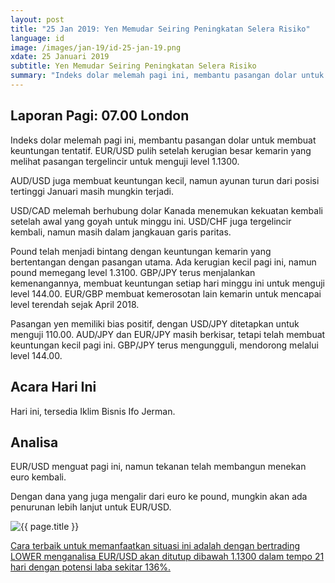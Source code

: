 ```yaml
---
layout: post
title: "25 Jan 2019: Yen Memudar Seiring Peningkatan Selera Risiko"
language: id
image: /images/jan-19/id-25-jan-19.png
xdate: 25 Januari 2019
subtitle: Yen Memudar Seiring Peningkatan Selera Risiko
summary: "Indeks dolar melemah pagi ini, membantu pasangan dolar untuk membuat keuntungan tentatif. EUR/USD pulih setelah kerugian besar kemarin yang melihat pasangan tergelincir untuk menguji level 1.1300"
---
```

## Laporan Pagi: 07.00 London

Indeks dolar melemah pagi ini, membantu pasangan dolar untuk membuat keuntungan tentatif. EUR/USD pulih setelah kerugian besar kemarin yang melihat pasangan tergelincir untuk menguji level 1.1300.

AUD/USD juga membuat keuntungan kecil, namun ayunan turun dari posisi tertinggi Januari masih mungkin terjadi.

USD/CAD melemah berhubung dolar Kanada menemukan kekuatan kembali setelah awal yang goyah untuk minggu ini. USD/CHF juga tergelincir kembali, namun masih dalam jangkauan garis paritas.

Pound telah menjadi bintang dengan keuntungan kemarin yang bertentangan dengan pasangan utama. Ada kerugian kecil pagi ini, namun pound memegang level 1.3100. GBP/JPY terus menjalankan kemenangannya, membuat keuntungan setiap hari minggu ini untuk menguji level 144.00. EUR/GBP membuat kemerosotan lain kemarin untuk mencapai level terendah sejak April 2018.

Pasangan yen memiliki bias positif, dengan USD/JPY ditetapkan untuk menguji 110.00. AUD/JPY dan EUR/JPY masih berkisar, tetapi telah membuat keuntungan kecil pagi ini. GBP/JPY terus mengungguli, mendorong melalui level 144.00.

## Acara Hari Ini

Hari ini, tersedia Iklim Bisnis Ifo Jerman.

## Analisa

EUR/USD menguat pagi ini, namun tekanan telah membangun menekan euro kembali.

Dengan dana yang juga mengalir dari euro ke pound, mungkin akan ada penurunan lebih lanjut untuk EUR/USD.

<img src="{{ site.url }}/images/jan-19/id-25-jan-19.png" alt="{{ page.title }}" title="{{ page.title }}">

<a href="%LINK%%?currency=USD&market=forex&underlying=frxEURUSD&formname=higherlower&duration_amount=21&duration_units=d&amount=10&amount_type=stake&expiry_type=duration&barrier=1.1300" target="_blank" rel="noopener noreferrer nofollow">Cara terbaik untuk memanfaatkan situasi ini adalah dengan bertrading LOWER menganalisa EUR/USD akan ditutup dibawah 1.1300 dalam tempo 21 hari dengan potensi laba sekitar 136%.</a>
